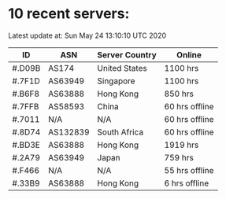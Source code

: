 # 10 recent servers:

Latest update at: Sun May 24 13:10:10 UTC 2020

| ID | ASN | Server Country | Online |
| -- | --- | -------------- | ------ |
| #.D09B | AS174 | United States | 1100 hrs |
| #.7F1D | AS63949 | Singapore | 1100 hrs |
| #.B6F8 | AS63888 | Hong Kong | 850 hrs |
| #.7FFB | AS58593 | China | 60 hrs offline |
| #.7011 | N/A | N/A | 60 hrs offline |
| #.8D74 | AS132839 | South Africa | 60 hrs offline |
| #.BD3E | AS63888 | Hong Kong | 1919 hrs |
| #.2A79 | AS63949 | Japan | 759 hrs |
| #.F466 | N/A | N/A | 55 hrs offline |
| #.33B9 | AS63888 | Hong Kong | 6 hrs offline |

